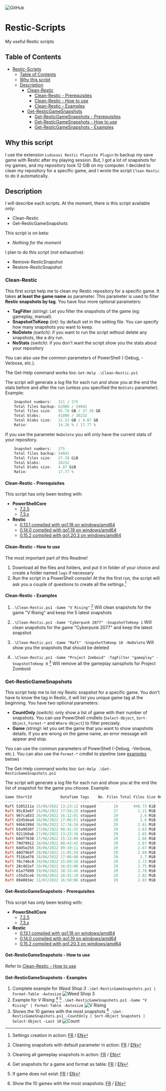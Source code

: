 ![GitHub](https://img.shields.io/github/license/Chucky2401/Restic-Scripts?style=plastic)

# Restic-Scripts

My useful Restic scripts

## Table of Contents

- [Restic-Scripts](#restic-scripts)
  - [Table of Contents](#table-of-contents)
  - [Why this script](#why-this-script)
  - [Description](#description)
    - [Clean-Restic](#clean-restic)
      - [Clean-Restic - Prerequisites](#clean-restic---prerequisites)
      - [Clean-Restic - How to use](#clean-restic---how-to-use)
      - [Clean-Restic - Examples](#clean-restic---examples)
    - [Get-ResticGameSnapshots](#get-resticgamesnapshots)
      - [Get-ResticGameSnapshots - Prerequisites](#get-resticgamesnapshots---prerequisites)
      - [Get-ResticGameSnapshots - How to use](#get-resticgamesnapshots---how-to-use)
      - [Get-ResticGameSnapshots - Examples](#get-resticgamesnapshots---examples)

## Why this script

I use the extension `Ludusavi Restic Playnite Plugin` to backup my save game with Restic after my playing session.
But, I got a lot of snapshots for my games, and my repository took 12 GiB on my computer.
I decided to clean my repository for a specific game, and I wrote the script `Clean-Restic` to do it automatically.

## Description

I will describe each scripts.
At the moment, there is this script available only:

- Clean-Restic
- Get-ResticGameSnapshots

This script is on beta:

- *Nothing for the moment*

I plan to do this script (not exhaustive):

- Remove-ResticSnapshot
- Restore-ResticSnapshot

### Clean-Restic

This first script help me to clean my Restic repository for a specific game.
It takes **at least the game name** as parameter. This parameter is used to filter **Restic snapshots by tag**.
You have four more optional parameters:

- **TagFilter** *(string)*: Let you filter the snapshots of the game (eg: gameplay, manual).
- **SnapshotToKeep** *(int)*: by default set in the setting file. You can specify how many snapshots you want to keep.
- **NoDelete** *(switch)*: if you want to run the script without delete any snapshots, like a dry run.
- **NoStats** *(switch)*: if you don't want the script show you the stats about your repository

You can also use the common parameters of PowerShell (-Debug, -Verbose, etc.).

The Get-Help command works too:
`Get-Help .\Clean-Restic.ps1`

The script will generate a log file for each run and show you at the end the stats before and after the run (unless you specified the `NoStats` parameter).
Example:

```powershell
    Snapshot numbers:   311 / 275
    Total files backup: 62980 / 54042
    Total files size:   85.78 GB / 27.38 GB
    Total blobs:        41806 / 26232
    Total blobs size:   12.23 GB / 4.87 GB
    Ratio:              14.26 % / 17.77 %
```

If you use the parameter `NoDelete` you will only have the current stats of your repository.

```powershell
    Snapshot numbers:   275
    Total files backup: 54042
    Total files size:   27.38 GiB
    Total blobs:        26232
    Total blobs size:   4.87 GiB
    Ratio:              17.77 %
```

#### Clean-Restic - Prerequisites

This script has only been testing with:

- **PowerShellCore**
  - [7.2.5](https://github.com/PowerShell/PowerShell/releases/tag/v7.2.5)
  - [7.3.x](https://github.com/PowerShell/PowerShell/releases/tag/v7.3.4)
- **Restic**
  - [0.13.1 compiled with go1.18 on windows/amd64](https://restic.net)
  - [0.14.0 compiled with go1.19 on windows/amd64](https://restic.net)
  - [0.15.2 compiled with go1.20.3 on windows/amd64](https://restic.net)

#### Clean-Restic - How to use

The most important part of this Readme!

1. Download all the files and folders, and put it in folder of your choice and create a folder named `logs` if necessary
2. Run the script in a PowerShell console!
At the the first run, the script will ask you a couple of questions to create all the settings.[^1]

#### Clean-Restic - Examples

1. `.\Clean-Restic.ps1 -Game "V Rising"` [^2]
Will clean snapshots for the game "V Rising" and keep the 5 latest snapshots

2. `.\Clean-Restic.ps1 -Game "Cyberpunk 2077" -SnapshotToKeep 1`
Will clean snapshots for the game "Cyberpunk 2077" and keep the latest snapshot

3. `.\Clean-Restic.ps1 -Game "Raft" -SnapshotToKeep 10 -NoDelete`
Will show you the snapshots that should be deleted

4. `.\Clean-Restic.ps1 -Game "Project Zomboid" -TagFilter "gameplay" -SnapshotToKeep 0` [^3]
Will remove all the gameplay sansphots for Project Zomboid

### Get-ResticGameSnapshots

This script help me to list my Restic snapshot for a specific game. You don't have to know the tag in Restic, it will list you unique game tag at the beginning.
You have two optional parameters:

- **CountOnly** *(switch)*: only show a list of game with their number of snapshots.
You can use PowerShell cmdlets (`Select-Object`, `Sort-Object`, `Format-*` and `Where-Object`) to filter precisely.
- **Game** *(string)*: let you set the game that you want to show snapshots details.
If you are wrong on the game name, an error message will appear and stop.

You can use the common parameters of PowerShell (-Debug, -Verbose, etc.).
You can also use the `Format-*` cmdlet to pipeline (see [examples](#get-resticgamesnapshots---examples) below)

The Get-Help command works too:
`Get-Help .\Get-ResticGameSnapshots.ps1`

The script will generate a log file for each run and show you at the end the list of snapshot for the game you choose.
Example:

```powershell
Game ShortId             DateTime Tags    No. Files Total Files Size No. Blobs Total Blobs Size  Ratio
---- -------             -------- ----    --------- ---------------- --------- ----------------  -----
Raft 5205211a 25/06/2022 13:23:12 stopped        19       940.73 KiB        20       946.35 KiB  100,6
Raft 95c83e6f 25/06/2022 17:58:25 stopped        27         2.21 MiB        28         2.22 MiB 100,36
Raft 967ca033 26/06/2022 16:12:01 stopped        29          2.6 MiB        30         2.61 MiB 100,31
Raft d2d5dea4 26/06/2022 17:06:51 stopped        29          2.6 MiB        30         2.61 MiB 100,31
Raft 94b6198d 26/06/2022 17:34:26 stopped        29         2.61 MiB        30         2.62 MiB 100,31
Raft b5a9838f 27/06/2022 08:41:32 stopped        29         2.63 MiB        30         2.64 MiB 100,34
Raft 9211b9ab 27/06/2022 13:23:16 stopped        29         2.65 MiB        30         2.66 MiB  100,3
Raft b0df7638 27/06/2022 15:33:08 stopped        29         2.66 MiB        30         2.67 MiB  100,3
Raft 79d79912 28/06/2022 08:43:42 stopped        29         2.67 MiB        30         2.68 MiB  100,3
Raft 6dd5e255 28/06/2022 09:19:11 stopped        29         2.67 MiB        30         2.67 MiB  100,3
Raft 40d79b4f 28/06/2022 11:05:54 stopped        29         2.69 MiB        30          2.7 MiB  100,3
Raft f516ad76 28/06/2022 17:06:08 stopped        29          2.7 MiB        30         2.71 MiB  100,3
Raft 76c746c0 29/06/2022 15:09:26 stopped        29         2.72 MiB        30         2.73 MiB 100,29
Raft 28c462ef 29/06/2022 16:03:06 stopped        29         2.75 MiB        30         2.75 MiB 100,29
Raft 61a7f899 29/06/2022 18:15:45 stopped        29         2.78 MiB        30         2.78 MiB 100,29
Raft c55d3ceb 30/06/2022 10:41:19 stopped        29         2.82 MiB        30         2.83 MiB 100,28
Raft 8940034c 11/07/2022 16:50:06 stopped        29         2.83 MiB        30         2.84 MiB 100,32
```

#### Get-ResticGameSnapshots - Prerequisites

This script has only been testing with:

- **PowerShellCore**
  - [7.2.5](https://github.com/PowerShell/PowerShell/releases/tag/v7.2.5)
  - [7.3.x](https://github.com/PowerShell/PowerShell/releases/tag/v7.3.4)
- **Restic**
  - [0.13.1 compiled with go1.18 on windows/amd64](https://restic.net)
  - [0.14.0 compiled with go1.19 on windows/amd64](https://restic.net)
  - [0.15.2 compiled with go1.20.3 on windows/amd64](https://restic.net)

#### Get-ResticGameSnapshots - How to use

Refer to [Clean-Restic - How to use](#clean-restic---how-to-use)

#### Get-ResticGameSnapshots - Examples

1. Complete example for *Weed Shop 3*
  `.\Get-ResticGameSnapshots.ps1 | Format-Table -Autosize`
  ![Weed Shop 3](https://i.imgur.com/02drKGN.png)
2. Example for *V Rising* [^4] [^5]
  `.\Get-ResticGameSnapshots.ps1 -Game "V Rising" | Format-Table -Autosize`
  ![V Rising](https://i.imgur.com/62hkYed.png)
3. Shows the 10 games with the most snapshots [^6]
  `.\Get-ResticGameSnapshots.ps1 -CountOnly | Sort-Object Snapshots | Select-Object -Last 10`
  ![Count](https://i.imgur.com/mW6IQcK.png)

[^1]: Settings creation in action: [FR](https://github.com/Chucky2401/Restic-Scripts/blob/main/img/FR/Demo_Settings.gif) / [EN](https://github.com/Chucky2401/Restic-Scripts/blob/main/img/EN/Demo_Settings.gif)
[^2]: Cleaning snapshots with default parameter in action: [FR](https://github.com/Chucky2401/Restic-Scripts/blob/main/img/FR/Demo_Clean/Défaut.gif) / [EN](https://github.com/Chucky2401/Restic-Scripts/blob/main/img/EN/Demo_Clean/Default.gif)
[^3]: Cleaning all gameplay snapshots in action: [FR](https://github.com/Chucky2401/Restic-Scripts/blob/main/img/FR/Demo_Clean/Tous_avec_filtre.gif) / [EN](https://github.com/Chucky2401/Restic-Scripts/blob/main/img/EN/Demo_Clean/All_with_filter.gif)
[^4]: Get snapshots for a game and format as table: [FR](https://github.com/Chucky2401/Restic-Scripts/blob/main/img/FR/Demo_Get/Param_Game_et_Format-Table.gif) / [EN](https://github.com/Chucky2401/Restic-Scripts/blob/main/img/EN/Demo_Get/Param_Game_and_Format-Table.gif)
[^5]: If game does not exist: [FR](https://github.com/Chucky2401/Restic-Scripts/blob/main/img/FR/Demo_Get/Param_Game_Inexistant.gif) / [EN](https://github.com/Chucky2401/Restic-Scripts/blob/main/img/EN/Demo_Get/Param_Game_does_not_exist.gif)
[^6]: Show the 10 games with the most snapshots: [FR](https://github.com/Chucky2401/Restic-Scripts/blob/main/img/FR/Demo_Get/Param_CountOnly_Limit.gif) / [EN](https://github.com/Chucky2401/Restic-Scripts/blob/main/img/EN/Demo_Get/CountOnly_Limit.gif)
